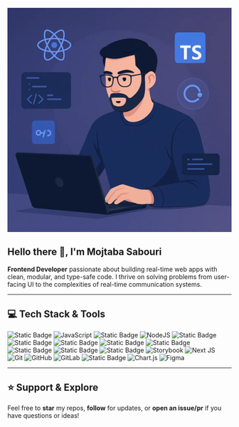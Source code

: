 
![Alt text](bg.webp)

## Hello there 👋, I'm Mojtaba Sabouri

**Frontend Developer** passionate about building real-time web apps with clean, modular, and type-safe code.
I thrive on solving problems from user-facing UI to the complexities of real-time communication systems.

---

## 💻 Tech Stack & Tools
![Static Badge](https://img.shields.io/badge/React.js-blue?style=for-the-badge)
![JavaScript](https://img.shields.io/badge/javascript-%23323330.svg?style=for-the-badge&logo=javascript&logoColor=%23F7DF1E)
![Static Badge](https://img.shields.io/badge/TypeScript-dodgerblue?style=for-the-badge)
![NodeJS](https://img.shields.io/badge/node.js-6DA55F?style=for-the-badge&logo=node.js&logoColor=white)
![Static Badge](https://img.shields.io/badge/Redux-mediumpurple?style=for-the-badge)
![Static Badge](https://img.shields.io/badge/tailwind%20css-deepskyblue?style=for-the-badge)
![Static Badge](https://img.shields.io/badge/WebSocket-black?style=for-the-badge)
![Static Badge](https://img.shields.io/badge/protocol%20buffer-grey?style=for-the-badge)
![Static Badge](https://img.shields.io/badge/MUI-royalblue?style=for-the-badge)
![Static Badge](https://img.shields.io/badge/Ant%20Design-black?style=for-the-badge)
![Static Badge](https://img.shields.io/badge/daisy%20ui-gold?style=for-the-badge)
![Static Badge](https://img.shields.io/badge/emotion-violet?style=for-the-badge)
![Storybook](https://img.shields.io/badge/-Storybook-FF4785?style=for-the-badge&logo=storybook&logoColor=white)
![Next JS](https://img.shields.io/badge/Next-black?style=for-the-badge&logo=next.js&logoColor=white)
![Git](https://img.shields.io/badge/git-%23F05033.svg?style=for-the-badge&logo=git&logoColor=white)
![GitHub](https://img.shields.io/badge/github-%23121011.svg?style=for-the-badge&logo=github&logoColor=white)
![GitLab](https://img.shields.io/badge/gitlab-%23181717.svg?style=for-the-badge&logo=gitlab&logoColor=white)
![Static Badge](https://img.shields.io/badge/Buf.Build-deepskyblue?style=for-the-badge)
![Chart.js](https://img.shields.io/badge/chart.js-F5788D.svg?style=for-the-badge&logo=chart.js&logoColor=white)
![Figma](https://img.shields.io/badge/figma-%23F24E1E.svg?style=for-the-badge&logo=figma&logoColor=white)


---

## ⭐ Support & Explore

Feel free to **star** my repos, **follow** for updates, or **open an issue/pr** if you have questions or ideas!
